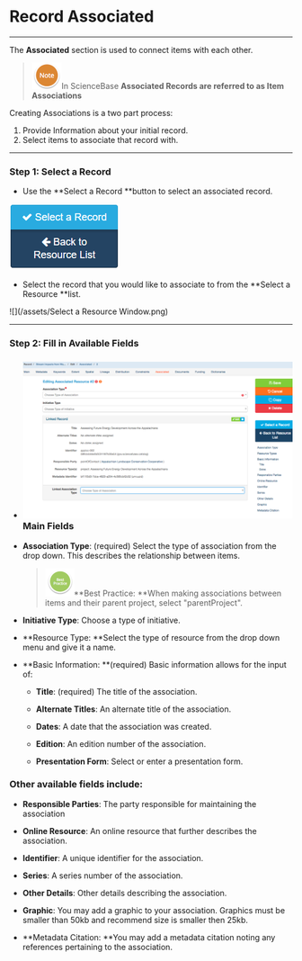 # Record Associated

---

The **Associated** section is used to connect items with each other.

> ![](/assets/NoteSmall.png)In ScienceBase **Associated Records **are referred to as** Item Associations**

Creating Associations is a two part process:

1. Provide Information about your initial record.
2. Select items to associate that record with.

---

### Step 1: Select a Record

* Use the **Select a Record **button to select an associated record.

![](/assets/Select_a_Record_Button.png)

* Select the record that you would like to associate to from the **Select a Resource **list.

![](/assets/Select a Resource Window.png)

---

### Step 2: Fill in Available Fields

* ### ![](/assets/Associate.png)Main Fields
* **Association Type**: \(required\) Select the type of association from the drop down. This describes the relationship between items.

  > ![](/assets/BestPracticeSmall.png)**Best Practice: **When making associations between items and their parent project, select "parentProject".

* **Initiative Type**: Choose a type of initiative.

* **Resource Type: **Select the type of resource from the drop down menu and give it a name.

* **Basic Information: **\(required\) Basic information allows for the input of:

  * **Title**: \(required\) The title of the association.

  * **Alternate Titles**: An alternate title of the association.

  * **Dates**: A date that the association was created.

  * **Edition**: An edition number of the association.

  * **Presentation Form**: Select or enter a presentation form.

### **Other available fields include:**

* **Responsible Parties**: The party responsible for maintaining the association

* **Online Resource**: An online resource that further describes the association.

* **Identifier**: A unique identifier for the association.

* **Series**: A series number of the association.

* **Other Details**: Other details describing the association.

* **Graphic**: You may add a graphic to your association. Graphics must be smaller than 50kb  and recommend size is smaller then 25kb.

* **Metadata Citation: **You may add a metadata citation noting any references pertaining to the association.



